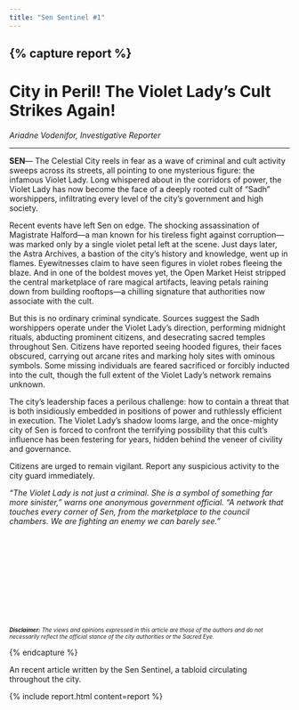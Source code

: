 ```yaml
---
title: "Sen Sentinel #1"
---
```


{% capture report %}
---

# City in Peril! The Violet Lady’s Cult Strikes Again!
*Ariadne Vodenifor, Investigative Reporter*

---

**SEN**— The Celestial City reels in fear as a wave of criminal and cult activity sweeps across its streets, all pointing to one mysterious figure: the infamous Violet Lady. Long whispered about in the corridors of power, the Violet Lady has now become the face of a deeply rooted cult of “Sadh” worshippers, infiltrating every level of the city’s government and high society.

Recent events have left Sen on edge. The shocking assassination of Magistrate Halford—a man known for his tireless fight against corruption—was marked only by a single violet petal left at the scene. Just days later, the Astra Archives, a bastion of the city’s history and knowledge, went up in flames. Eyewitnesses claim to have seen figures in violet robes fleeing the blaze. And in one of the boldest moves yet, the Open Market Heist stripped the central marketplace of rare magical artifacts, leaving petals raining down from building rooftops—a chilling signature that authorities now associate with the cult.

But this is no ordinary criminal syndicate. Sources suggest the Sadh worshippers operate under the Violet Lady’s direction, performing midnight rituals, abducting prominent citizens, and desecrating sacred temples throughout Sen. Citizens have reported seeing hooded figures, their faces obscured, carrying out arcane rites and marking holy sites with ominous symbols. Some missing individuals are feared sacrificed or forcibly inducted into the cult, though the full extent of the Violet Lady’s network remains unknown.

The city’s leadership faces a perilous challenge: how to contain a threat that is both insidiously embedded in positions of power and ruthlessly efficient in execution. The Violet Lady’s shadow looms large, and the once-mighty city of Sen is forced to confront the terrifying possibility that this cult’s influence has been festering for years, hidden behind the veneer of civility and governance.

Citizens are urged to remain vigilant. Report any suspicious activity to the city guard immediately.

*“The Violet Lady is not just a criminal. She is a symbol of something far more sinister,” warns one anonymous government official. “A network that touches every corner of Sen, from the marketplace to the council chambers. We are fighting an enemy we can barely see.”*

<br><br><br><br><br><br><br><br><br>
<div style="font-size: 10px;"><i><b>Disclaimer:</b> The views and opinions expressed in this article are those of the authors and do not necessarily reflect the official stance of the city authorities or the Sacred Eye.</i></div>

{% endcapture %}

An recent article written by the Sen Sentinel, a tabloid circulating throughout the city.

<!--more-->

{% include report.html content=report %}